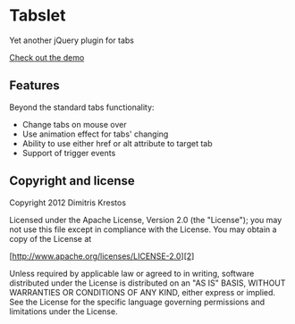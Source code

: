 # Tabslet

Yet another jQuery plugin for tabs

[Check out the demo][1]

## Features

Beyond the standard tabs functionality:

* Change tabs on mouse over
* Use animation effect for tabs' changing
* Ability to use either href or alt attribute to target tab
* Support of trigger events

## Copyright and license

Copyright 2012 Dimitris Krestos

Licensed under the Apache License, Version 2.0 (the "License");
you may not use this file except in compliance with the License.
You may obtain a copy of the License at

[http://www.apache.org/licenses/LICENSE-2.0][2]

Unless required by applicable law or agreed to in writing, software
distributed under the License is distributed on an "AS IS" BASIS,
WITHOUT WARRANTIES OR CONDITIONS OF ANY KIND, either express or implied.
See the License for the specific language governing permissions and
limitations under the License.

  [1]: https://dl.dropbox.com/u/28039153/tabslet/index.html
  [2]: http://www.apache.org/licenses/LICENSE-2.0